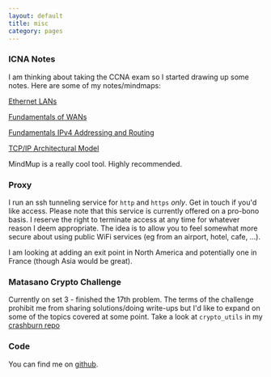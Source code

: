 ```yaml
---
layout: default
title: misc
category: pages
---
```


### ICNA Notes ###

I am thinking about taking the CCNA exam so I started drawing up some notes. Here are some of my notes/mindmaps:

<a href="http://www.mindmup.com/map/a198cf0740db7f0130957a7a2d07b81bd2" data-role="mindmup-embed" title="Ethernet LANs" data-width="90%" data-height="500" data-style="border:1px solid black;margin-bottom:5px;">Ethernet LANs</a>

<a href="http://www.mindmup.com/map/a17bbe3070db7f0130957a7a2d07b81bd2" data-role="mindmup-embed" title="Fundamentals of WANs" data-width="90%" data-height="500" data-style="border:1px solid black;margin-bottom:5px;">Fundamentals of WANs</a>

<a href="http://www.mindmup.com/map/a1c8ad2470d9a0013028e3269a7e08b9e0" data-role="mindmup-embed" title="Fundamentals IPv4 Addressing and Routing" data-width="90%" data-height="500" data-style="border:1px solid black;margin-bottom:5px;">Fundamentals IPv4 Addressing and Routing</a>

<a href="http://www.mindmup.com/map/a1af923b10db7f0130957a7a2d07b81bd2" data-role="mindmup-embed" title="TCP/IP Architectural Model" data-width="90%" data-height="500" data-style="border:1px solid black;margin-bottom:5px;">TCP/IP Architectural Model</a>

MindMup is a really cool tool. Highly recommended.

### Proxy ###

I run an ssh tunneling service for `http` and `https` _only_. Get in touch if you'd like access. Please note that this service is currently offered on a pro-bono basis. I reserve the right to terminate access at any time for whatever reason I deem appropriate. The idea is to allow you to feel somewhat more secure about using public WiFi services (eg from an airport, hotel, cafe, ...).

I am looking at adding an exit point in North America and potentially one in France (though Asia would be great).

### Matasano Crypto Challenge ###

Currently on set 3 - finished the 17th problem. The terms of the challenge prohibit me from sharing solutions/doing write-ups but I'd like to expand on some of the topics covered at some point. Take a look at `crypto_utils` in my [crashburn repo](http://www.github.com/axiomiety)

### Code ###

You can find me on [github](http://www.github.com/axiomiety).
